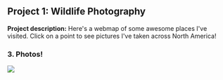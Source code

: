 ## Project 1: Wildlife Photography

**Project description:** Here's a webmap of some awesome places I've visited. Click on a point to see pictures I've taken across North America!

### 3. Photos!
<img src="images/PhotoMap.png?raw=true"/>
